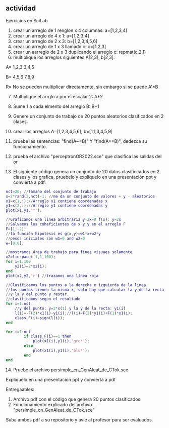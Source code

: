 ## actividad 

Ejercicios en SciLab

1. crear un arreglo de 1 renglon x 4 columnas: a=[1,2,3,4]
2. crear un arreglo de 4 x 1: a=[1;2;3;4]
3. crear un arreglo de 2 x 3: b=[1,2,3;4,5,6]
4. crear un arreglo de 1 x 3 llamado c: c=[1,2,3]
5. crear un aarreglo de 2 x 3 duplicando el arreglo c: repmat(c,2,1)
6. multiplique los arreglos siguientes A[2,3], b[2,3]:

A=
1,2,3
3,4,5

B=
4,5,6
7,8,9

R= No se pueden multiplicar directamente, sin embargo si se puede A'*B

7. Multiplique el arrglo a por el escalar 2: A*2
8. Sume 1 a cada elmento del arreglo B: B+1
9. Genere un conjunto de trabajo de 20 puntos aleatorios clasificados en 2 clases.
10. crear los arreglos A=[1,2,3,4,5,6], b=[1,1,3,4,5,9]
11. pruebe las sentencias: "find(A~=B)" Y "find(A==B)", dedezca su funcionamiento.
12. prueba el archivo "perceptronOR2022.sce" que clasifica las salidas del or

13. El siguiente código genera un conjunto de 20 datos clasificcados en 2 clases y los grafica, pruebelo y expliquelo en una presentación ppt y convierta a pdf. 

```m
nct=20; //tamaño del conjunto de trabajo
x=2*rand(2,nct)-1; //me da un conjunto de valores + y - aleatorios
x1=x(1,:);//Arreglo x1 contiene coordenadas x
y1=x(2,:);//Arreglo y1 contiene coordenadas y
plot(x1,y1,'*');

//Graficamos una linea arbitraria y-2x=0 f(x): y=2x
//Salvamos los coheficientes de x y y en el arreglo F
F=[1;-2];
//la función hipotesis es g(x,y)=w1*x+w2*y 
//pesos iniciales son w1=0 and w2=0
w=[0;0];

//mostramos área de trabajo para fines visuaes solamente
x2=linspace(-1,1,100);
for i=1:100
    y2(i)=2*x2(i);
end
plot(x2,y2,'r') //trazamos una línea roja

//Clasificamos los puntos a la derecha e izquierda de la linea
//los puntos tienen la misma x, solo hay que calcular la y de la recta
//y la y del punto y restar,
//clasificamos segun el resultado
for i=1:nct
    //y del punto: y=2*x(1) y la y de la recta: y1(i)
    l(i)=-F(2)*x1(i)-y1(i);//l(i)=F(2)*y1(i)+F(1)*x1(i);
    class_F(i)=sign(l(i));  
end

for i=1:nct
        if class_F(i)==1 then
            plot(x1(i),y1(i),'gre*');
        else
            plot(x1(i),y1(i),'blu*');    
        end
end
```

14. Pruebe el archivo persimple_cn_GenAleat_de_CTok.sce

Expliquelo en una presentacion ppt y convierta a pdf

Entregaables:
1. Archivo pdf con el código que genera 20 puntos clasificados.
2. Funcionamiento explicado del archivo "persimple_cn_GenAleat_de_CTok.sce"

Suba ambos pdf a su repositorio y avie al profesor para ser evaluados.